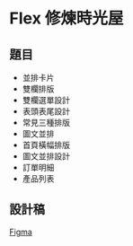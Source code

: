 # Flex 修煉時光屋

## 題目

- 並排卡片
- 雙欄排版
- 雙欄選單設計
- 表頭表尾設計
- 常見三種排版
- 圖文並排
- 首頁橫幅排版
- 圖文並排設計
- 訂單明細
- 產品列表

## 設計稿

[Figma](https://www.figma.com/file/F8DEsm2VfyCdq5owneN4MW/HTML-%E8%AA%B2%E7%A8%8B---Flex-%E4%BD%9C%E6%A5%AD%EF%BC%88%E5%85%AC%E9%96%8B%E7%89%88%EF%BC%89?type=design&node-id=0-1&mode=design&t=dBVZhwMcH4IJ0uLi-0)
